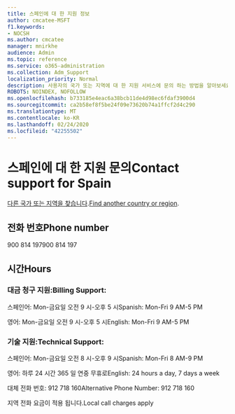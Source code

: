```yaml
---
title: 스페인에 대 한 지원 정보
author: cmcatee-MSFT
f1.keywords:
- NOCSH
ms.author: cmcatee
manager: mnirkhe
audience: Admin
ms.topic: reference
ms.service: o365-administration
ms.collection: Adm_Support
localization_priority: Normal
description: 사용자의 국가 또는 지역에 대 한 지원 서비스에 문의 하는 방법을 알아보세요.
ROBOTS: NOINDEX, NOFOLLOW
ms.openlocfilehash: b733185e4eac6a38bcb11de4d98ec6fdaf3900d4
ms.sourcegitcommit: ca2b58ef8f5be24f09e73620b74a1ffcf2d4c290
ms.translationtype: MT
ms.contentlocale: ko-KR
ms.lasthandoff: 02/24/2020
ms.locfileid: "42255502"
---
```

# <a name="contact-support-for-spain"></a><span data-ttu-id="884fa-103">스페인에 대 한 지원 문의</span><span class="sxs-lookup"><span data-stu-id="884fa-103">Contact support for Spain</span></span>

<span data-ttu-id="884fa-104">[다른 국가 또는 지역을 찾습니다](../contact-support-for-business-products.md).</span><span class="sxs-lookup"><span data-stu-id="884fa-104">[Find another country or region](../contact-support-for-business-products.md).</span></span>

## <a name="phone-number"></a><span data-ttu-id="884fa-105">전화 번호</span><span class="sxs-lookup"><span data-stu-id="884fa-105">Phone number</span></span>
<span data-ttu-id="884fa-106">900 814 197</span><span class="sxs-lookup"><span data-stu-id="884fa-106">900 814 197</span></span>

## <a name="hours"></a><span data-ttu-id="884fa-107">시간</span><span class="sxs-lookup"><span data-stu-id="884fa-107">Hours</span></span>
### <a name="billing-support"></a><span data-ttu-id="884fa-108">대금 청구 지원:</span><span class="sxs-lookup"><span data-stu-id="884fa-108">Billing Support:</span></span>

<span data-ttu-id="884fa-109">스페인어: Mon-금요일 오전 9 시-오후 5 시</span><span class="sxs-lookup"><span data-stu-id="884fa-109">Spanish: Mon-Fri 9 AM-5 PM</span></span>

<span data-ttu-id="884fa-110">영어: Mon-금요일 오전 9 시-오후 5 시</span><span class="sxs-lookup"><span data-stu-id="884fa-110">English: Mon-Fri 9 AM-5 PM</span></span>

### <a name="technical-support"></a><span data-ttu-id="884fa-111">기술 지원:</span><span class="sxs-lookup"><span data-stu-id="884fa-111">Technical Support:</span></span>

<span data-ttu-id="884fa-112">스페인어: Mon-금요일 오전 8 시-오후 9 시</span><span class="sxs-lookup"><span data-stu-id="884fa-112">Spanish: Mon-Fri 8 AM-9 PM</span></span>

<span data-ttu-id="884fa-113">영어: 하루 24 시간 365 일 연중 무휴로</span><span class="sxs-lookup"><span data-stu-id="884fa-113">English: 24 hours a day, 7 days a week</span></span>

<span data-ttu-id="884fa-114">대체 전화 번호: 912 718 160</span><span class="sxs-lookup"><span data-stu-id="884fa-114">Alternative Phone Number: 912 718 160</span></span>

<span data-ttu-id="884fa-115">지역 전화 요금이 적용 됩니다.</span><span class="sxs-lookup"><span data-stu-id="884fa-115">Local call charges apply</span></span>
